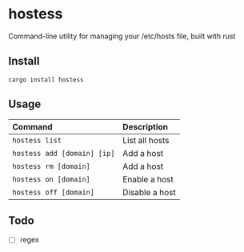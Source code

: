 # hostess

Command-line utility for managing your /etc/hosts file, built with rust

## Install

`cargo install hostess`

## Usage

| Command                     | Description    |
| :-------------------------- | :------------- |
| `hostess list`              | List all hosts |
| `hostess add [domain] [ip]` | Add a host     |
| `hostess rm [domain]`       | Add a host     |
| `hostess on [domain]`       | Enable a host  |
| `hostess off [domain]`      | Disable a host |

## Todo

- [ ] regex
